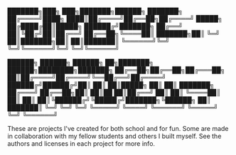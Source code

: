 ███████╗███╗   ███╗███████╗██████╗ ███████╗
██╔════╝████╗ ████║██╔════╝██╔══██╗██╔════╝
█████╗  ██╔████╔██║█████╗  ██████╔╝███████╗
██╔══╝  ██║╚██╔╝██║██╔══╝  ██╔══██╗╚════██║
███████╗██║ ╚═╝ ██║███████╗██║  ██║███████║
╚══════╝╚═╝     ╚═╝╚══════╝╚═╝  ╚═╝╚══════╝
                                           
██████╗ ██████╗  ██████╗      ██╗███████╗ ██████╗████████╗███████╗
██╔══██╗██╔══██╗██╔═══██╗     ██║██╔════╝██╔════╝╚══██╔══╝██╔════╝
██████╔╝██████╔╝██║   ██║     ██║█████╗  ██║        ██║   ███████╗
██╔═══╝ ██╔══██╗██║   ██║██   ██║██╔══╝  ██║        ██║   ╚════██║
██║     ██║  ██║╚██████╔╝╚█████╔╝███████╗╚██████╗   ██║   ███████║
╚═╝     ╚═╝  ╚═╝ ╚═════╝  ╚════╝ ╚══════╝ ╚═════╝   ╚═╝   ╚══════╝
                                                                                                             
These are projects I've created for both school and for fun.
Some are made in collaboration with my fellow students and others I built myself. 
See the authors and licenses in each project for more info.
